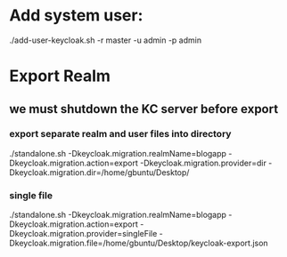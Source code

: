 
# Add system user:

./add-user-keycloak.sh -r master -u admin -p admin


# Export Realm

## we must shutdown the KC server before export

### export separate realm and user files into directory
./standalone.sh -Dkeycloak.migration.realmName=blogapp -Dkeycloak.migration.action=export -Dkeycloak.migration.provider=dir -Dkeycloak.migration.dir=/home/gbuntu/Desktop/

### single file
./standalone.sh -Dkeycloak.migration.realmName=blogapp -Dkeycloak.migration.action=export -Dkeycloak.migration.provider=singleFile -Dkeycloak.migration.file=/home/gbuntu/Desktop/keycloak-export.json 

